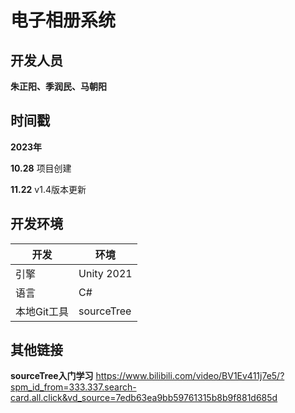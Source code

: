 # 电子相册系统

## 开发人员

**朱正阳、季润民、马朝阳**



## 时间戳

**2023年**

**10.28** 项目创建

**11.22** v1.4版本更新



## 开发环境

| 开发        | 环境       |
| ----------- | ---------- |
| 引擎        | Unity 2021 |
| 语言        | C#         |
| 本地Git工具 | sourceTree |

## 其他链接

**sourceTree入门学习**
https://www.bilibili.com/video/BV1Ev411j7e5/?spm_id_from=333.337.search-card.all.click&vd_source=7edb63ea9bb59761315b8b9f881d685d
